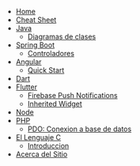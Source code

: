 <!-- _sidebar.md -->

* [Home](/)
* [Cheat Sheet](/cheatsheet.md)
* [Java](/java/README.md)
  * [Diagramas de clases](/java/uml.md)
* [Spring Boot](/spring-boot/README.md)
  * [Controladores](/spring-boot/controllers.md)
* [Angular](/angular/README.md)
  * [Quick Start](/angular/quick-start.md)
* [Dart](/dart/README.md)
* [Flutter](/flutter/README.md)
  * [Firebase Push Notifications](/flutter/firebase_messaging.md)
  * [Inherited Widget]()
* [Node](/node/README.md)
* [PHP](/php/README.md)
  * [PDO: Conexion a base de datos](/php/pdo.md)
* [El Lenguaje C](/c/README.md)
  * [Introduccion](/c/hello_word.md)
* [Acerca del Sitio](/acerca_de.md)

